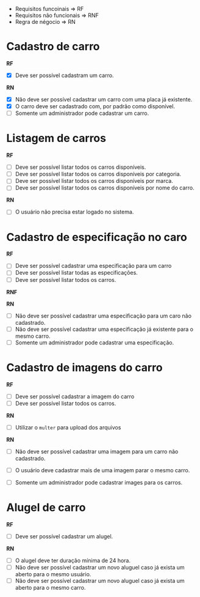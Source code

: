 - Requisitos funcoinais => RF
- Requisitos não funcionais => RNF
- Regra de négocio => RN

# Cadastro de carro

**RF**
- [x] Deve ser possível cadastram um carro.

**RN**
- [x] Não deve ser possível cadastrar um carro com uma placa já existente.
- [x] O carro deve ser cadastrado com, por padrão como disponível.
- [ ] Somente um administrador pode cadastrar um carro.

# Listagem de carros

**RF**
- [ ] Deve ser possível listar todos os carros disponíveis.
- [ ] Deve ser possível listar todos os carros disponíveis por categoria.
- [ ] Deve ser possível listar todos os carros disponíveis por marca.
- [ ] Deve ser possível listar todos os carros disponíveis por nome do carro.

**RN**
- [ ] O usuário não precisa estar logado no sistema.


# Cadastro de especificação no caro

**RF**
- [ ] Deve ser possível cadastrar uma especificação para um carro
- [ ] Deve ser possível listar todas as especificações.
- [ ] Deve ser possível listar todos os carros.

**RNF**

**RN**
- [ ] Não deve ser possível cadastrar uma especificação para um caro não cadastrado.
- [ ] Não deve ser possível cadastrar uma especificação já existente para o mesmo carro.
- [ ] Somente um administrador pode cadastrar uma especificação.

# Cadastro de imagens do carro

**RF**
- [ ] Deve ser possível cadastrar a imagem do carro
- [ ] Deve ser possível listar todos os carros.

**RN**
- [ ] Utilizar o `multer` para upload dos arquivos 

**RN**
- [ ] Não deve ser possível cadastrar uma imagem para um carro não cadastrado.
- [ ] O usuário deve cadastrar mais de uma imagem parar o mesmo carro.
- [ ] Somente um administrador pode cadastrar images para os carros.


# Alugel de carro

**RF**
- [ ] Deve ser possível cadastrar um alugel.

**RN**
- [ ] O alugel deve ter duração mínima de 24 hora.
- [ ] Não deve ser possível cadastrar um novo aluguel caso já exista um aberto para o mesmo usuário.
- [ ] Não deve ser possível cadastrar um novo aluguel caso já exista um aberto para o mesmo carro.
